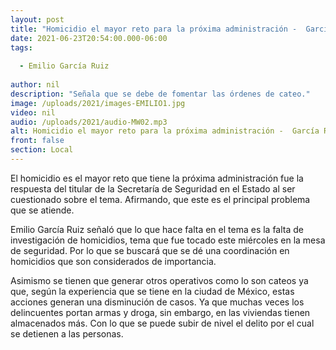 ```yaml
---
layout: post
title: "Homicidio el mayor reto para la próxima administración -  García Ruiz"
date: 2021-06-23T20:54:00.000-06:00
tags:
  
  - Emilio García Ruiz
  
author: nil
description: "Señala que se debe de fomentar las órdenes de cateo."
image: /uploads/2021/images-EMILIO1.jpg
video: nil
audio: /uploads/2021/audio-MW02.mp3
alt: Homicidio el mayor reto para la próxima administración -  García Ruiz
front: false
section: Local
---
```


El homicidio es el mayor reto que tiene la próxima administración fue la respuesta del titular de la Secretaría de Seguridad en el Estado al ser cuestionado sobre el tema. Afirmando, que este es el principal problema que se atiende.

Emilio García Ruiz señaló que lo que hace falta en el tema es la falta de investigación de homicidios, tema que fue tocado este miércoles en la mesa de seguridad. Por lo que se buscará que se dé una coordinación en homicidios que son considerados de importancia.

Asimismo se tienen que generar otros operativos como lo son cateos ya que, según la experiencia que se tiene en la ciudad de México, estas acciones generan una disminución de casos. Ya que muchas veces los delincuentes portan armas y droga, sin embargo, en las viviendas tienen almacenados más. Con lo que se puede subir de nivel el delito por el cual se detienen a las personas.
